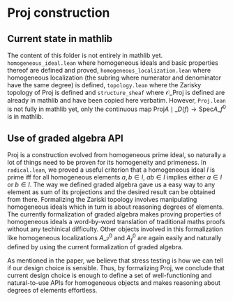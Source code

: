 # Proj construction

## Current state in mathlib

The content of this folder is not entirely in mathlib yet. `homogeneous_ideal.lean` where homogeneous ideals and basic properties thereof are defined and proved, `homogeneous_localization.lean` where homogeneous localization (the subring where numerator and denominator have the same degree) is defined, `topology.lean` where the Zarisky topology of $\mathrm{Proj}$ is defined and `structure_sheaf` where $\mathcal{O}\_{\mathrm{Proj}}$ is defined are already in mathlib and have been copied here verbatim. However, `Proj.lean` is not fully in mathlib yet, only the continuous map $\mathrm{Proj}A\mid\_{D(f)}\to\mathrm{Spec}A\_f^0$ is in mathlib.

## Use of graded algebra API

$\mathrm{Proj}$ is a construction evolved from homogeneous prime ideal, so naturally a lot of things need to be proven for its homogeneity and primeness. In `radical.lean`, we proved a useful criterion that a homogeneous ideal ${I}$ is prime iff for all homogeneous elements $a,b\in I$, $ab\in I$ implies either $a\in I$ or $b\in I$. The way we defined graded algebra gave us a easy way to any element as sum of its projections and the desired result can be obtained from there. Formalizing the Zariski topology involves manipulating homogeneous ideals which in turn is about reasoning degrees of elements. The currently formalization of graded algebra makes proving properties of homogeneous ideals a word-by-word translation of traditional maths proofs without any techinical difficulty. Other objects involved in this formalization like homogeneous localizations $A\_\mathfrak p^0$ and $A^0_f$ are again easily and naturally defined by using the current formalization of graded algebra. 

As mentioned in the paper, we believe that stress testing is how we can tell if our design choice is sensible. Thus, by formalizing $\mathrm{Proj}$, we conclude that current design choice is enough to define a set of well-functioning and natural-to-use APIs for homogeneous objects and makes reasoning about degrees of elements effortless.